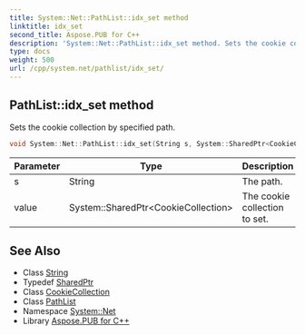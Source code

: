 ```yaml
---
title: System::Net::PathList::idx_set method
linktitle: idx_set
second_title: Aspose.PUB for C++
description: 'System::Net::PathList::idx_set method. Sets the cookie collection by specified path in C++.'
type: docs
weight: 500
url: /cpp/system.net/pathlist/idx_set/
---
```

## PathList::idx_set method


Sets the cookie collection by specified path.

```cpp
void System::Net::PathList::idx_set(String s, System::SharedPtr<CookieCollection> value)
```


| Parameter | Type | Description |
| --- | --- | --- |
| s | String | The path. |
| value | System::SharedPtr\<CookieCollection\> | The cookie collection to set. |

## See Also

* Class [String](../../../system/string/)
* Typedef [SharedPtr](../../../system/sharedptr/)
* Class [CookieCollection](../../cookiecollection/)
* Class [PathList](../)
* Namespace [System::Net](../../)
* Library [Aspose.PUB for C++](../../../)
